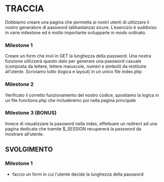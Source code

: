 # TRACCIA

Dobbiamo creare una pagina che permetta ai nostri utenti di utilizzare il nostro generatore di password (abbastanza) sicure.
L’esercizio è suddiviso in varie milestone ed è molto importante svilupparle in modo ordinato.

### Milestone 1

Creare un form che invii in GET la lunghezza della password. Una nostra funzione utilizzerà questo dato per generare una password casuale (composta da lettere, lettere maiuscole, numeri e simboli) da restituire all’utente.
Scriviamo tutto (logica e layout) in un unico file index.php

### Milestone 2

Verificato il corretto funzionamento del nostro codice, spostiamo la logica in un file functions.php che includeremo poi nella pagina principale

### Milestone 3 (BONUS)

Invece di visualizzare la password nella index, effettuare un redirect ad una pagina dedicata che tramite $\_SESSION recupererà la password da mostrare all’utente.

## SVOLGIMENTO

### Milestone 1

- faccio un form in cui l'utente decide la lunghezza della password
